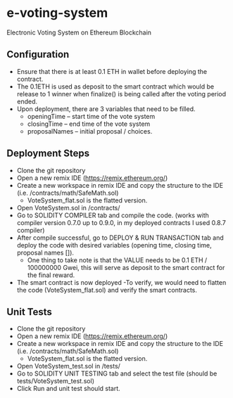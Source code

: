 # e-voting-system
Electronic Voting System on Ethereum Blockchain

## Configuration
- Ensure that there is at least 0.1 ETH in wallet before deploying the contract.
- The 0.1ETH is used as deposit to the smart contract which would be release to 1 winner when finalize() is being called after the voting period ended.
- Upon deployment, there are 3 variables that need to be filled.
  - openingTime – start time of the vote system
  - closingTime – end time of the vote system
  - proposalNames – initial proposal / choices.


## Deployment Steps
- Clone the git repository
- Open a new remix IDE (https://remix.ethereum.org/)
- Create a new workspace in remix IDE and copy the structure to the IDE (i.e. /contracts/math/SafeMath.sol)
  - VoteSystem_flat.sol is the flatted version.
- Open VoteSystem.sol in /contracts/
- Go to SOLIDITY COMPILER tab and compile the code. (works with compiler version 0.7.0 up to 0.9.0, in my deployed contracts I used 0.8.7 compiler)
- After compile successful, go to DEPLOY & RUN TRANSACTION tab and deploy the code with desired variables (opening time, closing time, proposal names []).
  - One thing to take note is that the VALUE needs to be 0.1 ETH / 100000000 Gwei, this will serve as deposit to the smart contract for the final reward.
- The smart contract is now deployed
-To verify, we would need to flatten the code (VoteSystem_flat.sol) and verify the smart contracts.

## Unit Tests
- Clone the git repository
- Open a new remix IDE (https://remix.ethereum.org/)
- Create a new workspace in remix IDE and copy the structure to the IDE (i.e. /contracts/math/SafeMath.sol)
  - VoteSystem_flat.sol is the flatted version.
- Open VoteSystem_test.sol in /tests/
- Go to SOLIDITY UNIT TESTING tab and select the test file (should be tests/VoteSystem_test.sol)
- Click Run and unit test should start.

